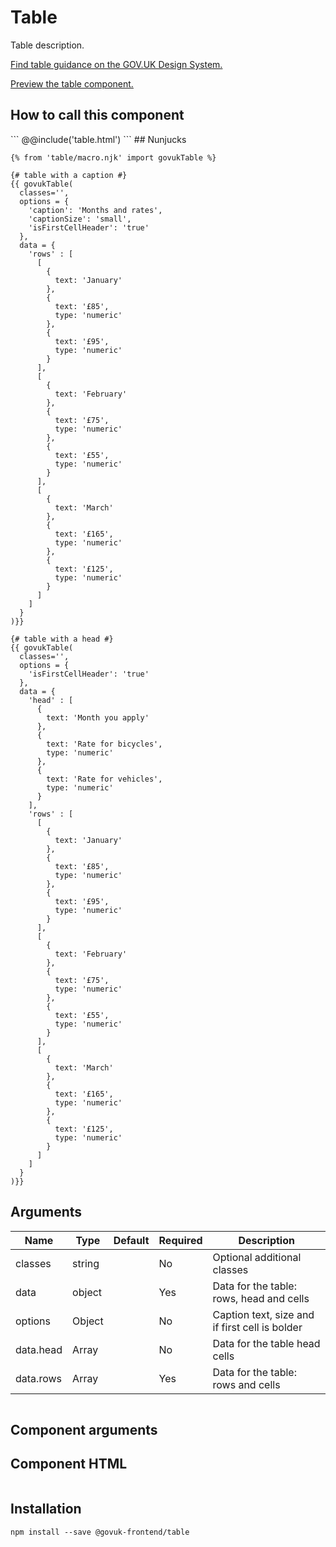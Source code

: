 


<h1 class="govuk-u-heading-36">
Table
</h1>

<p class="govuk-u-core-24">
  Table description.
</p>

<p class="govuk-u-copy-19">
  <a href="http://www.linktodesignsystem.com/table">Find table guidance on the GOV.UK Design System.</a>
</p>


<p class="govuk-u-copy-19">
<a href="http://govuk-frontend-review.herokuapp.com/components/table/preview">Preview the table component.
</a>
</p>

<h2 class="govuk-u-heading-24">How to call this component</h2>
```
@@include('table.html')
```
## Nunjucks

```
{% from 'table/macro.njk' import govukTable %}

{# table with a caption #}
{{ govukTable(
  classes='',
  options = {
    'caption': 'Months and rates',
    'captionSize': 'small',
    'isFirstCellHeader': 'true'
  },
  data = {
    'rows' : [
      [
        {
          text: 'January'
        },
        {
          text: '£85',
          type: 'numeric'
        },
        {
          text: '£95',
          type: 'numeric'
        }
      ],
      [
        {
          text: 'February'
        },
        {
          text: '£75',
          type: 'numeric'
        },
        {
          text: '£55',
          type: 'numeric'
        }
      ],
      [
        {
          text: 'March'
        },
        {
          text: '£165',
          type: 'numeric'
        },
        {
          text: '£125',
          type: 'numeric'
        }
      ]
    ]
  }
)}}

{# table with a head #}
{{ govukTable(
  classes='',
  options = {
    'isFirstCellHeader': 'true'
  },
  data = {
    'head' : [
      {
        text: 'Month you apply'
      },
      {
        text: 'Rate for bicycles',
        type: 'numeric'
      },
      {
        text: 'Rate for vehicles',
        type: 'numeric'
      }
    ],
    'rows' : [
      [
        {
          text: 'January'
        },
        {
          text: '£85',
          type: 'numeric'
        },
        {
          text: '£95',
          type: 'numeric'
        }
      ],
      [
        {
          text: 'February'
        },
        {
          text: '£75',
          type: 'numeric'
        },
        {
          text: '£55',
          type: 'numeric'
        }
      ],
      [
        {
          text: 'March'
        },
        {
          text: '£165',
          type: 'numeric'
        },
        {
          text: '£125',
          type: 'numeric'
        }
      ]
    ]
  }
)}}
```

## Arguments

| Name             | Type    | Default | Required | Description
|---               |---      |---      |---       |---
| classes          | string  |         | No       | Optional additional classes
| data             | object  |         | Yes      | Data for the table: rows, head and cells
| options          | Object  |         | No       | Caption text, size and if first cell is bolder
| data.head        | Array   |         | No       | Data for the table head cells
| data.rows        | Array   |         | Yes      | Data for the table: rows and cells

  <pre><code></code></pre>

<h2 class="govuk-u-heading-24">Component arguments</h2>

<div>

  <!-- TODO: Use the table macro here and pass it component argument data -->

</div>

<h2 class="govuk-u-heading-24">Component HTML</h2>
<pre><code></code></pre>

<h2 class="govuk-u-heading-24">Installation</h2>
<pre><code>npm install --save @govuk-frontend/table</code></pre>
